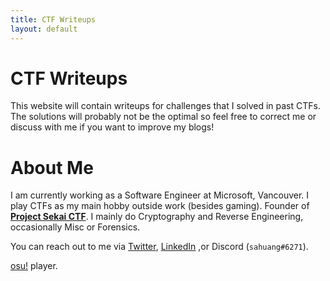 ```yaml
---
title: CTF Writeups
layout: default
---
```


# CTF Writeups

This website will contain writeups for challenges that I solved in past CTFs. The solutions will probably not be the optimal so feel free to correct me or discuss with me if you want to improve my blogs!

# About Me

I am currently working as a Software Engineer at Microsoft, Vancouver. I play CTFs as my main hobby outside work (besides gaming). Founder of [**Project Sekai CTF**](https://sekai.team/). I mainly do Cryptography and Reverse Engineering, occasionally Misc or Forensics.

You can reach out to me via [Twitter](https://twitter.com/sahuang97), [LinkedIn](https://www.linkedin.com/in/xiaohai-xu-1a8884138/) ,or Discord (`sahuang#6271`).

[osu!](https://osu.ppy.sh/u/sahuang) player.